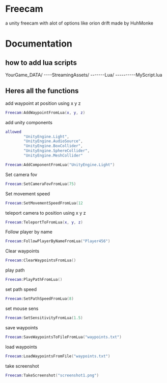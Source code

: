 # Freecam
a unity freecam with alot of options like orion drift made by HuhMonke


# Documentation

## how to add lua scripts

YourGame_DATA/
----StreamingAssets/
-------Lua/
----------MyScript.lua


## Heres all the functions

add waypoint at position using x y z
```lua
Freecam:AddWaypointFromLua(x, y, z)
```

add unity components
```lua
allowed
        "UnityEngine.Light",
        "UnityEngine.AudioSource",
        "UnityEngine.BoxCollider",
        "UnityEngine.SphereCollider",
        "UnityEngine.MeshCollider"

Freecam:AddComponentFromLua("UnityEngine.Light")
```
Set camera fov
```lua
Freecam:SetCameraFovFromLua(75)
```
Set movement speed
```lua
Freecam:SetMovementSpeedFromLua(12
```
teleport camera to position using x y z
```lua
Freecam:TeleportToFromLua(x, y, z)
```
Follow player by name
```lua
Freecam:FollowPlayerByNameFromLua("Player456")
```
Clear waypoints
```lua
Freecam:ClearWaypointsFromLua()
```
play path
```lua
Freecam:PlayPathFromLua()
```
set path speed
```lua
Freecam:SetPathSpeedFromLua(8)
```
set mouse sens
```lua
Freecam:SetSensitivityFromLua(1.5)
```
save waypoints
```lua
Freecam:SaveWaypointsToFileFromLua("waypoints.txt")
```
load waypoints
```lua
Freecam:LoadWaypointsFromFile("waypoints.txt")
```
take screenshot
```lua
Freecam:TakeScreenshot("screenshot1.png")
```
